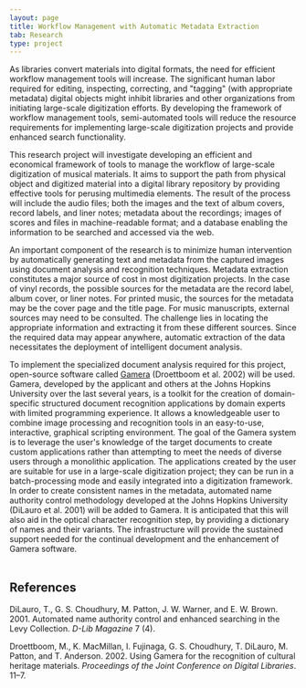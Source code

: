 ```yaml
---
layout: page
title: Workflow Management with Automatic Metadata Extraction
tab: Research
type: project
---
```


As libraries convert materials into digital formats, the need for efficient workflow management tools will increase. The significant human labor required for editing, inspecting, correcting, and "tagging" (with appropriate metadata) digital objects might inhibit libraries and other organizations from initiating large-scale digitization efforts. By developing the framework of workflow management tools, semi-automated tools will reduce the resource requirements for implementing large-scale digitization projects and provide enhanced search functionality.

This research project will investigate developing an efficient and economical framework of tools to manage the workflow of large-scale digitization of musical materials. It aims to support the path from physical object and digitized material into a digital library repository by providing effective tools for perusing multimedia elements. The result of the process will include the audio files; both the images and the text of album covers, record labels, and liner notes; metadata about the recordings; images of scores and files in machine-readable format; and a database enabling the information to be searched and accessed via the web.

An important component of the research is to minimize human intervention by automatically generating text and metadata from the captured images using document analysis and recognition techniques. Metadata extraction constitutes a major source of cost in most digitization projects. In the case of vinyl records, the possible sources for the metadata are the record label, album cover, or liner notes. For printed music, the sources for the metadata may be the cover page and the title page. For music manuscripts, external sources may need to be consulted. The challenge lies in locating the appropriate information and extracting it from these different sources. Since the required data may appear anywhere, automatic extraction of the data necessitates the deployment of intelligent document analysis.

To implement the specialized document analysis required for this project, open-source software called [Gamera](http://gamera.informatik.hsnr.de/addons/ocr4gamera/index.html) (Droettboom et al. 2002) will be used. Gamera, developed by the applicant and others at the Johns Hopkins University over the last several years, is a toolkit for the creation of domain-specific structured document recognition applications by domain experts with limited programming experience. It allows a knowledgeable user to combine image processing and recognition tools in an easy-to-use, interactive, graphical scripting environment. The goal of the Gamera system is to leverage the user's knowledge of the target documents to create custom applications rather than attempting to meet the needs of diverse users through a monolithic application. The applications created by the user are suitable for use in a large-scale digitization project; they can be run in a batch-processing mode and easily integrated into a digitization framework. In order to create consistent names in the metadata, automated name authority control methodology developed at the Johns Hopkins University (DiLauro et al. 2001) will be added to Gamera. It is anticipated that this will also aid in the optical character recognition step, by providing a dictionary of names and their variants. The infrastructure will provide the sustained support needed for the continual development and the enhancement of Gamera software.  
<br>

## References

DiLauro, T., G. S. Choudhury, M. Patton, J. W. Warner, and E. W. Brown. 2001. Automated name authority control and enhanced searching in the Levy Collection. _D-Lib Magazine_ 7 (4).

Droettboom, M., K. MacMillan, I. Fujinaga, G. S. Choudhury, T. DiLauro, M. Patton, and T. Anderson. 2002. Using Gamera for the recognition of cultural heritage materials. _Proceedings of the Joint Conference on Digital Libraries_. 11–7.
